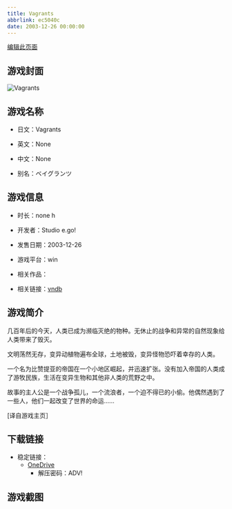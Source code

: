 ```yaml
---
title: Vagrants
abbrlink: ec5040c
date: 2003-12-26 00:00:00
---
```

[编辑此页面](https://github.com/ACG-3/ADV3-source/blob/main/source/_posts/games/Vagrants.md)

## 游戏封面

![Vagrants](https://pan.timero.xyz/onedrive/img_lib_001/Vagrants_cover.avif)


## 游戏名称

- 日文：Vagrants
- 英文：None
- 中文：None

- 别名：ベイグランツ


## 游戏信息

- 时长：none h
- 开发者：Studio e.go!
- 发售日期：2003-12-26
- 游戏平台：win
- 相关作品：

- 相关链接：[vndb](https://vndb.org/v1643)


## 游戏简介

几百年后的今天，人类已成为濒临灭绝的物种。无休止的战争和异常的自然现象给人类带来了毁灭。

文明荡然无存，变异动植物遍布全球，土地被毁，变异怪物恐吓着幸存的人类。

一个名为比赞提亚的帝国在一个小地区崛起，并迅速扩张。没有加入帝国的人类成了游牧民族，生活在变异生物和其他非人类的荒野之中。

故事的主人公是一个战争孤儿，一个流浪者，一个迫不得已的小偷。他偶然遇到了一些人，他们一起改变了世界的命运......

[译自游戏主页］


## 下载链接

- 稳定链接：
    - [OneDrive](https://pan.timero.xyz/onedrive/adv_lib_001/Vagrants)
        - 解压密码：ADV!



## 游戏截图


